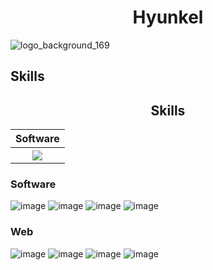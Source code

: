 <h1 align="center">Hyunkel</h1>

![logo_background_169](https://user-images.githubusercontent.com/66129931/171736846-ea6bc488-7073-4bec-972e-3d9568b32be8.png)

## Skills
<h2 align="center">Skills</h1>

<table align="center">
    <thead>
        <tr>
            <th colspan="4"><b>Software</b></th>
        </tr>
    </thead>
    <tbody>
        <tr>
            <th><img src="https://user-images.githubusercontent.com/66129931/171740184-dfdd5792-9897-4e9c-bf0d-1f811c955de8.png"></th>
        </tr>
    </tbody>
</table>

### Software
![image](https://user-images.githubusercontent.com/66129931/171740184-dfdd5792-9897-4e9c-bf0d-1f811c955de8.png)
![image](https://user-images.githubusercontent.com/66129931/171740218-033413b8-3854-40df-89c9-9035ef164806.png)
![image](https://user-images.githubusercontent.com/66129931/171740208-11b52897-c9a7-4c66-873d-57687c4d08f0.png)
![image](https://user-images.githubusercontent.com/66129931/171740764-fc92b0ef-ac1e-42c8-8ef6-919a3e156316.png)


### Web
![image](https://user-images.githubusercontent.com/66129931/171740425-a87a7b62-1b2e-4af4-b4f7-3f97866bbe35.png)
![image](https://user-images.githubusercontent.com/66129931/171740320-0654ae25-6f08-4eac-af0a-40d62642d6ef.png)
![image](https://user-images.githubusercontent.com/66129931/171740330-be3e083a-d501-4f4d-84fb-bdb553bced3f.png)
![image](https://user-images.githubusercontent.com/66129931/171740909-239beab8-a005-4df3-a4f8-bbd385dd5da3.png)

